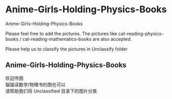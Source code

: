 # Anime-Girls-Holding-Physics-Books
 Anime-Girls-Holding-Physics-Books
 
Please feel free to add the pictures.
The pictures like cat-reading-physics-books / cat-reading-mathematics-books are also accepted.

Please help us to classify the pictures in Unclassify folder

Anime-Girls-Holding-Physics-Books
---
欢迎传图  
猫猫读数学/物理书的图也可以  
请帮助我们将 Unclassified 目录下的图片分类  
